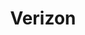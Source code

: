 ---
title: "Verizon"
url: /albuquerque/verizon-montgomery-boulevard-northeast/
shop: mobile phone
---